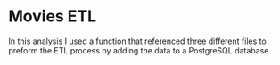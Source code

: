 # Movies ETL
In this analysis I used a function that referenced three different files to preform the ETL process by adding the data to a PostgreSQL database. 
